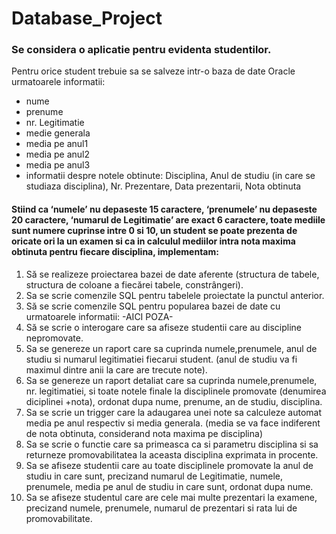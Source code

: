 # Database_Project

### Se considera o aplicatie pentru evidenta studentilor.
Pentru orice student trebuie sa se salveze intr-o baza de date Oracle urmatoarele informatii:
-	nume
-	prenume
-	nr. Legitimatie
-	medie generala
-	media pe anul1
-	media pe anul2
-	media pe anul3
-	informatii despre notele obtinute: Disciplina, Anul de studiu (in care se studiaza disciplina), Nr. Prezentare, Data prezentarii, Nota obtinuta


#### Stiind ca ‘numele’ nu depaseste 15 caractere, ‘prenumele’ nu depaseste 20 caractere, ‘numarul de Legitimatie’ are exact 6 caractere, toate mediile sunt numere cuprinse intre 0 si 10, un student se poate prezenta de oricate ori la un examen si ca in calculul mediilor intra nota maxima obtinuta pentru fiecare disciplina, implementam:
1.	Să se realizeze proiectarea bazei de date aferente (structura de tabele, structura de coloane a fiecărei tabele, constrângeri).
2.	Sa se scrie comenzile SQL pentru tabelele proiectate la punctul anterior.
3.	Să se scrie comenzile SQL pentru popularea bazei de date cu urmatoarele informatii:
-AICI POZA-
4.	Să se scrie o interogare care sa afiseze studentii care au discipline nepromovate.
5.	Sa se genereze un raport care sa cuprinda numele,prenumele, anul de studiu si numarul legitimatiei fiecarui student. (anul de studiu va fi maximul dintre anii la care are trecute note).
6.	Sa se genereze un raport detaliat care sa cuprinda numele,prenumele, nr. legitimatiei, si toate notele finale la disciplinele promovate (denumirea diciplinei +nota), ordonat dupa nume, prenume, an de studiu, disciplina.
7.	Sa se scrie un trigger care la adaugarea unei note sa calculeze automat media pe anul respectiv si media generala. (media se va face indiferent de nota obtinuta, considerand nota maxima pe disciplina)
8.	Sa se scrie o functie care sa primeasca ca si parametru disciplina si sa returneze promovabilitatea la aceasta disciplina exprimata in procente.
9.	Sa se afiseze studentii care au toate disciplinele promovate la anul de studiu in care sunt, precizand numarul de Legitimatie, numele, prenumele, media pe anul de studiu in care sunt, ordonat dupa nume.
10.	Sa se afiseze studentul care are cele mai multe prezentari la examene, precizand numele, prenumele, numarul de prezentari si rata lui de promovabilitate.

